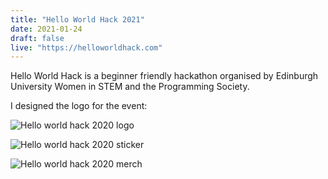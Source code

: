 ```yaml
---
title: "Hello World Hack 2021"
date: 2021-01-24
draft: false
live: "https://helloworldhack.com"
---
```


Hello World Hack is a beginner friendly hackathon organised by Edinburgh University Women in STEM and the Programming Society.

I designed the logo for the event:

![Hello world hack 2020 logo](/hello-world-hack/logo-2021.png)

![Hello world hack 2020 sticker](/hello-world-hack/cover-2021.png)

![Hello world hack 2020 merch](/hello-world-hack/banner-2021.png)
